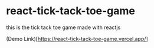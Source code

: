 # react-tick-tack-toe-game
this is the tick tack toe game made with reactjs

(Demo Link)[https://react-tick-tack-toe-game.vercel.app/]
